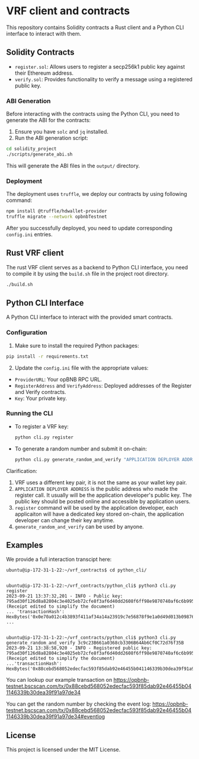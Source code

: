 
# VRF client and contracts

This repository contains Solidity contracts a Rust client and a Python CLI interface to interact with them.

## Solidity Contracts

- `register.sol`: Allows users to register a secp256k1 public key against their Ethereum address.
- `verify.sol`: Provides functionality to verify a message using a registered public key.

### ABI Generation

Before interacting with the contracts using the Python CLI, you need to generate the ABI for the contracts:

1. Ensure you have `solc` and `jq` installed.
2. Run the ABI generation script:

```bash
cd solidity_project
./scripts/generate_abi.sh
```

This will generate the ABI files in the `output/` directory.

### Deployment

The deployment uses `truffle`, we deploy our contracts by using following command:
```bash
npm install @truffle/hdwallet-provider
truffle migrate --network opbnbTestnet
```

After you successfully deployed, you need to update corresponding `config.ini` entries.

## Rust VRF client

The rust VRF client serves as a backend to Python CLI interface, you need to compile it by using the `build.sh` file in the project root directory.
```bash
./build.sh
```

## Python CLI Interface

A Python CLI interface to interact with the provided smart contracts.

### Configuration

1. Make sure to install the required Python packages:

```bash
pip install -r requirements.txt
```

2. Update the `config.ini` file with the appropriate values:

- `ProviderURL`: Your opBNB RPC URL.
- `RegisterAddress` and `VerifyAddress`: Deployed addresses of the Register and Verify contracts.
- `Key`: Your private key.

### Running the CLI

- To register a VRF key:
  ```bash
  python cli.py register
  ```


- To generate a random number and submit it on-chain:
  ```bash
  python cli.py generate_random_and_verify "APPLICATION DEPLOYER ADDRESS"
  ```

Clarification:
1. VRF uses a different key pair, it is not the same as your wallet key pair.
2. `APPLICATION DEPLOYER ADDRESS` is the public address who made the register call. It usually will be the application developer's public key. The public key should be posted online and accessible by application users.
3. `register` command will be used by the application developer, each applicaiton will have a dedicated key stored on-chain, the application developer can change their key anytime.
4. `generate_random_and_verify` can be used by anyone.

## Examples
We provide a full interaction transcipt here:

```
ubuntu@ip-172-31-1-22:~/vrf_contracts$ cd python_cli/


ubuntu@ip-172-31-1-22:~/vrf_contracts/python_cli$ python3 cli.py register
2023-09-21 13:37:32,201 - INFO - Public key: 795ad30f126d8a82804c3e4025eb72cfe8f3af6d40dd2608f6ff98e9870740af6c6b995f4a329099506d396f6301fb54fbcc63cd7bc47fa86202db5f883c0a43
(Receipt edited to simplify the document)
... 'transactionHash': HexBytes('0x0e70a012c4b3893f411af34a14a23919c7e56878f9e1a0d49d013b09876a0688'), ...


ubuntu@ip-172-31-1-22:~/vrf_contracts/python_cli$ python3 cli.py generate_random_and_verify 3c9c23B661a0368cb3306B64Ab6Cf0C72d76f35B
2023-09-21 13:38:58,920 - INFO - Registered public key: 795ad30f126d8a82804c3e4025eb72cfe8f3af6d40dd2608f6ff98e9870740af6c6b995f4a329099506d396f6301fb54fbcc63cd7bc47fa86202db5f883c0a43
(Receipt edited to simplify the document)
...'transactionHash': HexBytes('0x88cebd568052edecfac593f85dab92e46455b041146339b30dea39f91a97de34')...
```

You can lookup our example transaction on https://opbnb-testnet.bscscan.com/tx/0x88cebd568052edecfac593f85dab92e46455b041146339b30dea39f91a97de34

You can get the random number by checking the event log: https://opbnb-testnet.bscscan.com/tx/0x88cebd568052edecfac593f85dab92e46455b041146339b30dea39f91a97de34#eventlog
## License

This project is licensed under the MIT License.
